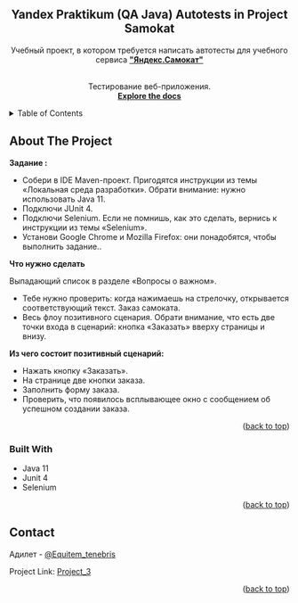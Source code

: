 <!-- PROJECT SHIELDS -->
<!--
*** I'm using markdown "reference style" links for readability.
*** Reference links are enclosed in brackets [ ] instead of parentheses ( ).
*** See the bottom of this document for the declaration of the reference variables
*** for contributors-url, forks-url, etc. This is an optional, concise syntax you may use.
*** https://www.markdownguide.org/basic-syntax/#reference-style-links
-->
<div align="center">
<h2 align="center">Yandex Praktikum (QA Java) Autotests in Project Samokat</h2>
  <p align="center">
    Учебный проект, в котором требуется написать автотесты для учебного сервиса <a href="https://qa-scooter.praktikum-services.ru"><strong>"Яндекс.Самокат"</strong></a>

 <br /> Тестирование веб-приложения. 
    <br />
    <a href="https://github.com/Equitemtenebris/Project_2"><strong>Explore the docs</strong></a>
    <br />
  </p>
</div>

<!-- TABLE OF CONTENTS -->
<details>
  <summary>Table of Contents</summary>
  <ol>
    <li>
      <a href="#about-the-project">About The Project</a>
      <ul>
        <li><a href="#built-with">Built With</a></li>
      </ul>
    </li>
    <li><a href="#contact">Contact</a></li>
  </ol>
</details>

<!-- ABOUT THE PROJECT -->

## About The Project

**Задание :**

- Собери в IDE Maven-проект. Пригодятся инструкции из темы «Локальная среда разработки». Обрати внимание: нужно использовать Java 11.
- Подключи JUnit 4.
- Подключи Selenium. Если не помнишь, как это сделать, вернись к инструкции из темы «Selenium».
- Установи Google Chrome и Mozilla Firefox: они понадобятся, чтобы выполнить задание..

**Что нужно сделать**

Выпадающий список в разделе «Вопросы о важном».
- Тебе нужно проверить: когда нажимаешь на стрелочку, открывается соответствующий текст.
  Заказ самоката.
- Весь флоу позитивного сценария. Обрати внимание, что есть две точки входа в сценарий: кнопка «Заказать» вверху страницы и внизу.

**Из чего состоит позитивный сценарий:**
- Нажать кнопку «Заказать».
- На странице две кнопки заказа.
- Заполнить форму заказа.
- Проверить, что появилось всплывающее окно с сообщением об успешном создании заказа.

<p align="right">(<a href="#readme-top">back to top</a>)</p>

### Built With

* Java 11
* Junit 4
* Selenium


<p align="right">(<a href="#readme-top">back to top</a>)</p>
<!-- CONTACT -->

## Contact

Адилет - [@Equitem_tenebris](https://t.me/Equitem_tenebris) 

Project Link: [Project_3](https://github.com/Equitemtenebris/Project_2)

<p align="right">(<a href="#readme-top">back to top</a>)</p>
